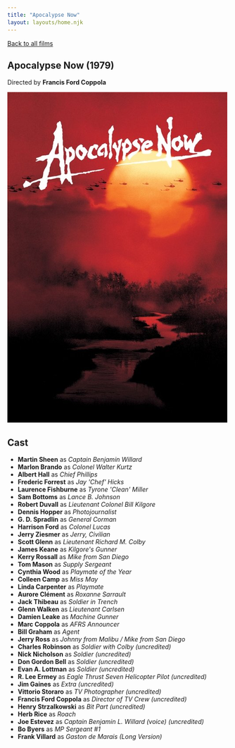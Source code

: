 ```yaml
---
title: "Apocalypse Now"
layout: layouts/home.njk
---
```


<a href="../">Back to all films</a>

<article class="film">
  <h1>Apocalypse Now (1979)</h1>

  <p class="director">
    Directed by <strong>Francis Ford Coppola</strong>
  </p>

  <img src="../films/posters/apocalypse-now.jpg" alt="">

  <h2>
    Cast
  </h2>
  <ul>
    <li><strong>Martin Sheen</strong> as <em>Captain Benjamin Willard</em></li>
<li><strong>Marlon Brando</strong> as <em>Colonel Walter Kurtz</em></li>
<li><strong>Albert Hall</strong> as <em>Chief Phillips</em></li>
<li><strong>Frederic Forrest</strong> as <em>Jay 'Chef' Hicks</em></li>
<li><strong>Laurence Fishburne</strong> as <em>Tyrone 'Clean' Miller</em></li>
<li><strong>Sam Bottoms</strong> as <em>Lance B. Johnson</em></li>
<li><strong>Robert Duvall</strong> as <em>Lieutenant Colonel Bill Kilgore</em></li>
<li><strong>Dennis Hopper</strong> as <em>Photojournalist</em></li>
<li><strong>G. D. Spradlin</strong> as <em>General Corman</em></li>
<li><strong>Harrison Ford</strong> as <em>Colonel Lucas</em></li>
<li><strong>Jerry Ziesmer</strong> as <em>Jerry, Civilian</em></li>
<li><strong>Scott Glenn</strong> as <em>Lieutenant Richard M. Colby</em></li>
<li><strong>James Keane</strong> as <em>Kilgore's Gunner</em></li>
<li><strong>Kerry Rossall</strong> as <em>Mike from San Diego</em></li>
<li><strong>Tom Mason</strong> as <em>Supply Sergeant</em></li>
<li><strong>Cynthia Wood</strong> as <em>Playmate of the Year</em></li>
<li><strong>Colleen Camp</strong> as <em>Miss May</em></li>
<li><strong>Linda Carpenter</strong> as <em>Playmate</em></li>
<li><strong>Aurore Clément</strong> as <em>Roxanne Sarrault</em></li>
<li><strong>Jack Thibeau</strong> as <em>Soldier in Trench</em></li>
<li><strong>Glenn Walken</strong> as <em>Lieutenant Carlsen</em></li>
<li><strong>Damien Leake</strong> as <em>Machine Gunner</em></li>
<li><strong>Marc Coppola</strong> as <em>AFRS Announcer</em></li>
<li><strong>Bill Graham</strong> as <em>Agent</em></li>
<li><strong>Jerry Ross</strong> as <em>Johnny from Malibu / Mike from San Diego</em></li>
<li><strong>Charles Robinson</strong> as <em>Soldier with Colby (uncredited)</em></li>
<li><strong>Nick Nicholson</strong> as <em>Soldier (uncredited)</em></li>
<li><strong>Don Gordon Bell</strong> as <em>Soldier (uncredited)</em></li>
<li><strong>Evan A. Lottman</strong> as <em>Soldier (uncredited)</em></li>
<li><strong>R. Lee Ermey</strong> as <em>Eagle Thrust Seven Helicopter Pilot (uncredited)</em></li>
<li><strong>Jim Gaines</strong> as <em>Extra (uncredited)</em></li>
<li><strong>Vittorio Storaro</strong> as <em>TV Photographer (uncredited)</em></li>
<li><strong>Francis Ford Coppola</strong> as <em>Director of TV Crew (uncredited)</em></li>
<li><strong>Henry Strzalkowski</strong> as <em>Bit Part (uncredited)</em></li>
<li><strong>Herb Rice</strong> as <em>Roach</em></li>
<li><strong>Joe Estevez</strong> as <em>Captain Benjamin L. Willard (voice) (uncredited)</em></li>
<li><strong>Bo Byers</strong> as <em>MP Sergeant #1</em></li>
<li><strong>Frank Villard</strong> as <em>Gaston de Marais (Long Version)</em></li>
  </ul>
</article>
